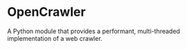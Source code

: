 # OpenCrawler
A Python module that provides a performant, multi-threaded implementation of a web crawler.
